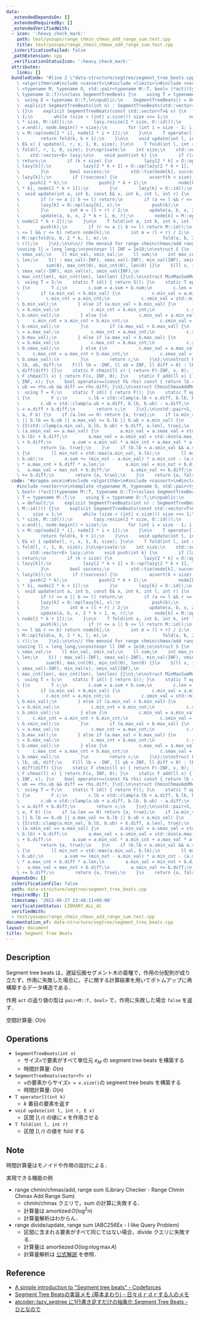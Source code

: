 ```yaml
---
data:
  _extendedDependsOn: []
  _extendedRequiredBy: []
  _extendedVerifiedWith:
  - icon: ':heavy_check_mark:'
    path: test/yosupo/range_chmin_chmax_add_range_sum.test.cpp
    title: test/yosupo/range_chmin_chmax_add_range_sum.test.cpp
  _isVerificationFailed: false
  _pathExtension: cpp
  _verificationStatusIcon: ':heavy_check_mark:'
  attributes:
    links: []
  bundledCode: "#line 2 \"data-structure/segtree/segment_tree_beats.cpp\"\n#include\
    \ <algorithm>\n#include <cassert>\n#include <limits>\n#include <vector>\n\ntemplate\
    \ <typename M, typename O, std::pair<typename M::T, bool> (*act)(typename M::T,\
    \ typename O::T)>\nclass SegmentTreeBeats {\n    using T = typename M::T;\n  \
    \  using E = typename O::T;\n\npublic:\n    SegmentTreeBeats() = default;\n  \
    \  explicit SegmentTreeBeats(int n) : SegmentTreeBeats(std::vector<T>(n, M::id()))\
    \ {}\n    explicit SegmentTreeBeats(const std::vector<T>& v) {\n        size =\
    \ 1;\n        while (size < (int) v.size()) size <<= 1;\n        node.resize(2\
    \ * size, M::id());\n        lazy.resize(2 * size, O::id());\n        std::copy(v.begin(),\
    \ v.end(), node.begin() + size);\n        for (int i = size - 1; i > 0; --i) node[i]\
    \ = M::op(node[2 * i], node[2 * i + 1]);\n    }\n\n    T operator[](int k) {\n\
    \        return fold(k, k + 1);\n    }\n\n    void update(int l, int r, const\
    \ E& x) { update(l, r, x, 1, 0, size); }\n\n    T fold(int l, int r) { return\
    \ fold(l, r, 1, 0, size); }\n\nprivate:\n    int size;\n    std::vector<T> node;\n\
    \    std::vector<E> lazy;\n\n    void push(int k) {\n        if (lazy[k] == O::id())\
    \ return;\n        if (k < size) {\n            lazy[2 * k] = O::op(lazy[2 * k],\
    \ lazy[k]);\n            lazy[2 * k + 1] = O::op(lazy[2 * k + 1], lazy[k]);\n\
    \        }\n        bool success;\n        std::tie(node[k], success) = act(node[k],\
    \ lazy[k]);\n        if (!success) {\n            assert(k < size);\n        \
    \    push(2 * k);\n            push(2 * k + 1);\n            node[k] = M::op(node[2\
    \ * k], node[2 * k + 1]);\n        }\n        lazy[k] = O::id();\n    }\n\n  \
    \  void update(int a, int b, const E& x, int k, int l, int r) {\n        push(k);\n\
    \        if (r <= a || b <= l) return;\n        if (a <= l && r <= b) {\n    \
    \        lazy[k] = O::op(lazy[k], x);\n            push(k);\n            return;\n\
    \        }\n        int m = (l + r) / 2;\n        update(a, b, x, 2 * k, l, m);\n\
    \        update(a, b, x, 2 * k + 1, m, r);\n        node[k] = M::op(node[2 * k],\
    \ node[2 * k + 1]);\n    }\n\n    T fold(int a, int b, int k, int l, int r) {\n\
    \        push(k);\n        if (r <= a || b <= l) return M::id();\n        if (a\
    \ <= l && r <= b) return node[k];\n        int m = (l + r) / 2;\n        return\
    \ M::op(fold(a, b, 2 * k, l, m),\n                     fold(a, b, 2 * k + 1, m,\
    \ r));\n    }\n};\n\n\n// the monoid for range chmin/chmax/add range sum query\n\
    \nusing ll = long long;\nconstexpr ll INF = 1e18;\n\nstruct S {\n    ll max_val,\
    \ smax_val;\n    ll min_val, smin_val;\n    ll sum;\n    int max_cnt, min_cnt,\
    \ len;\n    S() : max_val(-INF), smax_val(-INF), min_val(INF), smin_val(INF),\n\
    \          sum(0), max_cnt(0), min_cnt(0), len(0) {}\n    S(ll x, int len) : max_val(x),\
    \ smax_val(-INF), min_val(x), smin_val(INF),\n                       sum(x * len),\
    \ max_cnt(len), min_cnt(len), len(len) {}\n};\n\nstruct MinMaxSumMonoid {\n  \
    \  using T = S;\n    static T id() { return S(); }\n    static T op(T a, T b)\
    \ {\n        T c;\n        c.sum = a.sum + b.sum;\n        c.len = a.len + b.len;\n\
    \        if (a.min_val < b.min_val) {\n            c.min_val = a.min_val;\n  \
    \          c.min_cnt = a.min_cnt;\n            c.smin_val = std::min(a.smin_val,\
    \ b.min_val);\n        } else if (a.min_val > b.min_val) {\n            c.min_val\
    \ = b.min_val;\n            c.min_cnt = b.min_cnt;\n            c.smin_val = std::min(a.min_val,\
    \ b.smin_val);\n        } else {\n            c.min_val = a.min_val;\n       \
    \     c.min_cnt = a.min_cnt + b.min_cnt;\n            c.smin_val = std::min(a.smin_val,\
    \ b.smin_val);\n        }\n        if (a.max_val > b.max_val) {\n            c.max_val\
    \ = a.max_val;\n            c.max_cnt = a.max_cnt;\n            c.smax_val = std::max(a.smax_val,\
    \ b.max_val);\n        } else if (a.max_val < b.max_val) {\n            c.max_val\
    \ = b.max_val;\n            c.max_cnt = b.max_cnt;\n            c.smax_val = std::max(a.max_val,\
    \ b.smax_val);\n        } else {\n            c.max_val = a.max_val;\n       \
    \     c.max_cnt = a.max_cnt + b.max_cnt;\n            c.smax_val = std::max(a.smax_val,\
    \ b.smax_val);\n        }\n        return c;\n    }\n};\n\nstruct F {\n    ll\
    \ lb, ub, diff;\n    F(ll lb = -INF, ll ub = INF, ll diff = 0) : lb(lb), ub(ub),\
    \ diff(diff) {}\n    static F chmin(ll x) { return F(-INF, x, 0); }\n    static\
    \ F chmax(ll x) { return F(x, INF, 0); }\n    static F add(ll x) { return F(-INF,\
    \ INF, x); }\n    bool operator==(const F& rhs) const { return lb == rhs.lb &&\
    \ ub == rhs.ub && diff == rhs.diff; }\n};\n\nstruct ChminChmaxAddMonoid {\n  \
    \  using T = F;\n    static T id() { return F(); }\n    static T op(T a, T b)\
    \ {\n        F c;\n        c.lb = std::clamp(a.lb + a.diff, b.lb, b.ub) - a.diff;\n\
    \        c.ub = std::clamp(a.ub + a.diff, b.lb, b.ub) - a.diff;\n        c.diff\
    \ = a.diff + b.diff;\n        return c;\n    }\n};\n\nstd::pair<S, bool> act(S\
    \ a, F b) {\n    if (a.len == 0) return {a, true};\n    if (a.min_val == a.max_val\
    \ || b.lb == b.ub || a.max_val <= b.lb || b.ub < a.min_val) {\n        return\
    \ {S(std::clamp(a.min_val, b.lb, b.ub) + b.diff, a.len), true};\n    }\n    if\
    \ (a.smin_val == a.max_val) {\n        a.min_val = a.smax_val = std::max(a.min_val,\
    \ b.lb) + b.diff;\n        a.max_val = a.smin_val = std::min(a.max_val, b.ub)\
    \ + b.diff;\n        a.sum = a.min_val * a.min_cnt + a.max_val * a.max_cnt;\n\
    \        return {a, true};\n    }\n    if (b.lb < a.smin_val && a.smax_val < b.ub)\
    \ {\n        ll min_nxt = std::max(a.min_val, b.lb);\n        ll max_nxt = std::min(a.max_val,\
    \ b.ub);\n        a.sum += (min_nxt - a.min_val) * a.min_cnt - (a.max_val - max_nxt)\
    \ * a.max_cnt + b.diff * a.len;\n        a.min_val = min_nxt + b.diff;\n     \
    \   a.max_val = max_nxt + b.diff;\n        a.smin_val += b.diff;\n        a.smax_val\
    \ += b.diff;\n        return {a, true};\n    }\n    return {a, false};\n}\n"
  code: "#pragma once\n#include <algorithm>\n#include <cassert>\n#include <limits>\n\
    #include <vector>\n\ntemplate <typename M, typename O, std::pair<typename M::T,\
    \ bool> (*act)(typename M::T, typename O::T)>\nclass SegmentTreeBeats {\n    using\
    \ T = typename M::T;\n    using E = typename O::T;\n\npublic:\n    SegmentTreeBeats()\
    \ = default;\n    explicit SegmentTreeBeats(int n) : SegmentTreeBeats(std::vector<T>(n,\
    \ M::id())) {}\n    explicit SegmentTreeBeats(const std::vector<T>& v) {\n   \
    \     size = 1;\n        while (size < (int) v.size()) size <<= 1;\n        node.resize(2\
    \ * size, M::id());\n        lazy.resize(2 * size, O::id());\n        std::copy(v.begin(),\
    \ v.end(), node.begin() + size);\n        for (int i = size - 1; i > 0; --i) node[i]\
    \ = M::op(node[2 * i], node[2 * i + 1]);\n    }\n\n    T operator[](int k) {\n\
    \        return fold(k, k + 1);\n    }\n\n    void update(int l, int r, const\
    \ E& x) { update(l, r, x, 1, 0, size); }\n\n    T fold(int l, int r) { return\
    \ fold(l, r, 1, 0, size); }\n\nprivate:\n    int size;\n    std::vector<T> node;\n\
    \    std::vector<E> lazy;\n\n    void push(int k) {\n        if (lazy[k] == O::id())\
    \ return;\n        if (k < size) {\n            lazy[2 * k] = O::op(lazy[2 * k],\
    \ lazy[k]);\n            lazy[2 * k + 1] = O::op(lazy[2 * k + 1], lazy[k]);\n\
    \        }\n        bool success;\n        std::tie(node[k], success) = act(node[k],\
    \ lazy[k]);\n        if (!success) {\n            assert(k < size);\n        \
    \    push(2 * k);\n            push(2 * k + 1);\n            node[k] = M::op(node[2\
    \ * k], node[2 * k + 1]);\n        }\n        lazy[k] = O::id();\n    }\n\n  \
    \  void update(int a, int b, const E& x, int k, int l, int r) {\n        push(k);\n\
    \        if (r <= a || b <= l) return;\n        if (a <= l && r <= b) {\n    \
    \        lazy[k] = O::op(lazy[k], x);\n            push(k);\n            return;\n\
    \        }\n        int m = (l + r) / 2;\n        update(a, b, x, 2 * k, l, m);\n\
    \        update(a, b, x, 2 * k + 1, m, r);\n        node[k] = M::op(node[2 * k],\
    \ node[2 * k + 1]);\n    }\n\n    T fold(int a, int b, int k, int l, int r) {\n\
    \        push(k);\n        if (r <= a || b <= l) return M::id();\n        if (a\
    \ <= l && r <= b) return node[k];\n        int m = (l + r) / 2;\n        return\
    \ M::op(fold(a, b, 2 * k, l, m),\n                     fold(a, b, 2 * k + 1, m,\
    \ r));\n    }\n};\n\n\n// the monoid for range chmin/chmax/add range sum query\n\
    \nusing ll = long long;\nconstexpr ll INF = 1e18;\n\nstruct S {\n    ll max_val,\
    \ smax_val;\n    ll min_val, smin_val;\n    ll sum;\n    int max_cnt, min_cnt,\
    \ len;\n    S() : max_val(-INF), smax_val(-INF), min_val(INF), smin_val(INF),\n\
    \          sum(0), max_cnt(0), min_cnt(0), len(0) {}\n    S(ll x, int len) : max_val(x),\
    \ smax_val(-INF), min_val(x), smin_val(INF),\n                       sum(x * len),\
    \ max_cnt(len), min_cnt(len), len(len) {}\n};\n\nstruct MinMaxSumMonoid {\n  \
    \  using T = S;\n    static T id() { return S(); }\n    static T op(T a, T b)\
    \ {\n        T c;\n        c.sum = a.sum + b.sum;\n        c.len = a.len + b.len;\n\
    \        if (a.min_val < b.min_val) {\n            c.min_val = a.min_val;\n  \
    \          c.min_cnt = a.min_cnt;\n            c.smin_val = std::min(a.smin_val,\
    \ b.min_val);\n        } else if (a.min_val > b.min_val) {\n            c.min_val\
    \ = b.min_val;\n            c.min_cnt = b.min_cnt;\n            c.smin_val = std::min(a.min_val,\
    \ b.smin_val);\n        } else {\n            c.min_val = a.min_val;\n       \
    \     c.min_cnt = a.min_cnt + b.min_cnt;\n            c.smin_val = std::min(a.smin_val,\
    \ b.smin_val);\n        }\n        if (a.max_val > b.max_val) {\n            c.max_val\
    \ = a.max_val;\n            c.max_cnt = a.max_cnt;\n            c.smax_val = std::max(a.smax_val,\
    \ b.max_val);\n        } else if (a.max_val < b.max_val) {\n            c.max_val\
    \ = b.max_val;\n            c.max_cnt = b.max_cnt;\n            c.smax_val = std::max(a.max_val,\
    \ b.smax_val);\n        } else {\n            c.max_val = a.max_val;\n       \
    \     c.max_cnt = a.max_cnt + b.max_cnt;\n            c.smax_val = std::max(a.smax_val,\
    \ b.smax_val);\n        }\n        return c;\n    }\n};\n\nstruct F {\n    ll\
    \ lb, ub, diff;\n    F(ll lb = -INF, ll ub = INF, ll diff = 0) : lb(lb), ub(ub),\
    \ diff(diff) {}\n    static F chmin(ll x) { return F(-INF, x, 0); }\n    static\
    \ F chmax(ll x) { return F(x, INF, 0); }\n    static F add(ll x) { return F(-INF,\
    \ INF, x); }\n    bool operator==(const F& rhs) const { return lb == rhs.lb &&\
    \ ub == rhs.ub && diff == rhs.diff; }\n};\n\nstruct ChminChmaxAddMonoid {\n  \
    \  using T = F;\n    static T id() { return F(); }\n    static T op(T a, T b)\
    \ {\n        F c;\n        c.lb = std::clamp(a.lb + a.diff, b.lb, b.ub) - a.diff;\n\
    \        c.ub = std::clamp(a.ub + a.diff, b.lb, b.ub) - a.diff;\n        c.diff\
    \ = a.diff + b.diff;\n        return c;\n    }\n};\n\nstd::pair<S, bool> act(S\
    \ a, F b) {\n    if (a.len == 0) return {a, true};\n    if (a.min_val == a.max_val\
    \ || b.lb == b.ub || a.max_val <= b.lb || b.ub < a.min_val) {\n        return\
    \ {S(std::clamp(a.min_val, b.lb, b.ub) + b.diff, a.len), true};\n    }\n    if\
    \ (a.smin_val == a.max_val) {\n        a.min_val = a.smax_val = std::max(a.min_val,\
    \ b.lb) + b.diff;\n        a.max_val = a.smin_val = std::min(a.max_val, b.ub)\
    \ + b.diff;\n        a.sum = a.min_val * a.min_cnt + a.max_val * a.max_cnt;\n\
    \        return {a, true};\n    }\n    if (b.lb < a.smin_val && a.smax_val < b.ub)\
    \ {\n        ll min_nxt = std::max(a.min_val, b.lb);\n        ll max_nxt = std::min(a.max_val,\
    \ b.ub);\n        a.sum += (min_nxt - a.min_val) * a.min_cnt - (a.max_val - max_nxt)\
    \ * a.max_cnt + b.diff * a.len;\n        a.min_val = min_nxt + b.diff;\n     \
    \   a.max_val = max_nxt + b.diff;\n        a.smin_val += b.diff;\n        a.smax_val\
    \ += b.diff;\n        return {a, true};\n    }\n    return {a, false};\n}\n"
  dependsOn: []
  isVerificationFile: false
  path: data-structure/segtree/segment_tree_beats.cpp
  requiredBy: []
  timestamp: '2022-06-27 13:48:11+09:00'
  verificationStatus: LIBRARY_ALL_AC
  verifiedWith:
  - test/yosupo/range_chmin_chmax_add_range_sum.test.cpp
documentation_of: data-structure/segtree/segment_tree_beats.cpp
layout: document
title: Segment Tree Beats
---
```


## Description

Segment tree beats は，遅延伝搬セグメント木の亜種で，作用の分配則が成り立たず，作用に失敗した場合に，子に関する計算結果を用いてボトムアップに再構築するデータ構造である．

作用 `act` の返り値の型は `pair<M::T, bool>` で，作用に失敗した場合 `false` を返す．

空間計算量: $O(n)$

## Operations

- `SegmentTreeBeats(int n)`
    - サイズ`n`で要素がすべて単位元 $e_M$ の segment tree beats を構築する
    - 時間計算量: $O(n)$
- `SegmentTreeBeats(vector<T> v)`
    - `v`の要素からサイズ`n = v.size()`の segment tree beats を構築する
    - 時間計算量: $O(n)$
- `T operator[](int k)`
    - $k$ 番目の要素を返す
- `void update(int l, int r, E x)`
    - 区間 $[l, r)$ の値に $x$ を作用させる
- `T fold(int l, int r)`
    - 区間 $[l, r)$ の値を fold する

## Note

時間計算量はモノイドや作用の設計による．

実現できる機能の例
- range chmin/chmax/add, range sum (Library Checker - Range Chmin Chmax Add Range Sum)
    - chmin/chmax クエリで，sum の計算に失敗する．
    - 計算量は $\mathrm{amortized}\,O(\log^2 n)$
    - 計算量解析はわからん．
- range divide/update, range sum (ABC256Ex - I like Query Problem)
    - 区間に含まれる要素がすべて同じではない場合，divide クエリに失敗する．
    - 計算量は $\mathrm{amortiezed}\,O(\log n \log \max A)$
    - 計算量解析は [公式解説](https://atcoder.jp/contests/abc256/editorial/4113) を参照．

## Reference

- [A simple introduction to "Segment tree beats" - Codeforces](https://codeforces.com/blog/entry/5731)
- [Segment Tree Beatsの実装メモ (基本まわり) - 日々ｄｒｄｒする人のメモ](https://smijake3.hatenablog.com/entry/2019/04/28/021457)
- [atcoder::lazy_segtree に1行書き足すだけの抽象化 Segment Tree Beats - ひとなので](https://rsm9.hatenablog.com/entry/2021/02/01/220408)